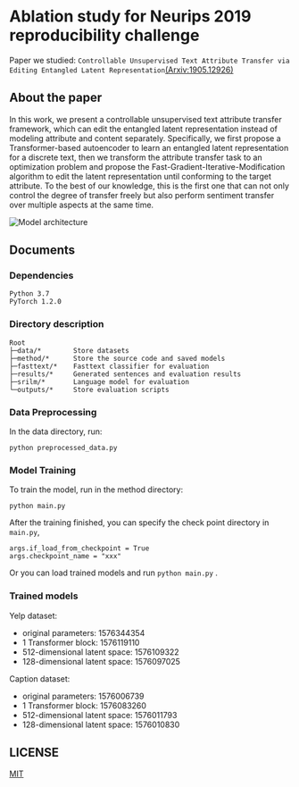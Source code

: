 # Ablation study for Neurips 2019 reproducibility challenge

Paper we studied: `Controllable Unsupervised Text Attribute Transfer via Editing Entangled Latent Representation`[(Arxiv:1905.12926)](https://arxiv.org/abs/1905.12926)

## About the paper
In this work, we present a controllable unsupervised text attribute transfer framework, which can edit the entangled latent representation instead of modeling attribute and content separately. Specifically, we first propose a Transformer-based autoencoder to learn an entangled latent representation for a discrete text, then we transform the attribute transfer task to an optimization problem and propose the Fast-Gradient-Iterative-Modification algorithm to edit the latent representation until conforming to the target attribute. To the best of our knowledge, this is the first one that can not only control the degree of transfer freely but also perform sentiment transfer over multiple aspects at the same time. 

![Model architecture](/file/model.png)

## Documents

### Dependencies
	Python 3.7
	PyTorch 1.2.0

### Directory description

<pre><code>Root
├─data/*        Store datasets
├─method/*      Store the source code and saved models
├─fasttext/*	Fasttext classifier for evaluation
├─results/*	    Generated sentences and evaluation results
├─srilm/*	    Language model for evaluation
└─outputs/*	    Store evaluation scripts
</code></pre>

###  Data Preprocessing
In the data directory, run:

	python preprocessed_data.py 


### Model Training

To train the model, run in the method directory:

	python main.py 

After the training finished, you can specify the check point directory in `main.py`,

	args.if_load_from_checkpoint = True
	args.checkpoint_name = "xxx"

Or you can load trained models and run `python main.py` .

### Trained models

Yelp dataset:

- original parameters: 1576344354
- 1 Transformer block: 1576119110
- 512-dimensional latent space: 1576109322
- 128-dimensional latent space: 1576097025

Caption dataset:

- original parameters: 1576006739
- 1 Transformer block: 1576083260
- 512-dimensional latent space: 1576011793
- 128-dimensional latent space: 1576010830

## LICENSE

[MIT](./LICENSE)